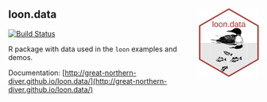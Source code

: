 
## loon.data <img src="man/figures/logo.png" align="right" width="120" />

[![Build Status](https://travis-ci.org/great-northern-diver/loon.data.svg?branch=master)](https://travis-ci.org/great-northern-diver/loon.data)

R package with data used in the `loon` examples and demos.

Documentation: [http://great-northern-diver.github.io/loon.data/](http://great-northern-diver.github.io/loon.data/)

